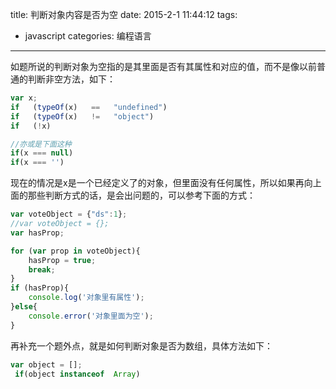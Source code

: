 title: 判断对象内容是否为空
date: 2015-2-1 11:44:12
tags:
- javascript 
categories: 编程语言
---
如题所说的判断对象为空指的是其里面是否有其属性和对应的值，而不是像以前普通的判断非空方法，如下：

```javascript
var x;
if   (typeOf(x)   ==   "undefined")
if   (typeOf(x)   !=   "object")
if	 (!x)

//亦或是下面这种
if(x === null)
if(x === '')

```

现在的情况是x是一个已经定义了的对象，但里面没有任何属性，所以如果再向上面的那些判断方式的话，是会出问题的，可以参考下面的方式：

```javascript
var voteObject = {"ds":1};
//var voteObject = {};
var hasProp;

for (var prop in voteObject){
    hasProp = true;
    break;
}
if (hasProp){
    console.log('对象里有属性');
}else{
    console.error('对象里面为空');
}

```
<!-- more -->

再补充一个题外点，就是如何判断对象是否为数组，具体方法如下：

```javascript
var object = [];
 if(object instanceof  Array)

```

